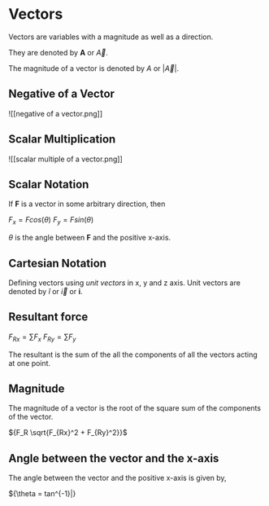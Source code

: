# Vectors

Vectors are variables with a magnitude as well as a direction.

They are denoted by **A** or *${\vec{A}}$*.

The magnitude of a vector is denoted by *A* or |*${\vec{A}}$*|.

## Negative of a Vector

![[negative of a vector.png]]

## Scalar Multiplication
![[scalar multiple of a vector.png]]


## Scalar Notation
If **F** is a vector in some arbitrary direction, then

${F_x = F cos(\theta)}$
${F_y = F sin(\theta)}$

${\theta}$ is the angle between **F** and the positive x-axis.

## Cartesian Notation
Defining vectors using *unit vectors* in x, y and z axis. Unit vectors are denoted by ${\hat{i}}$ or *${\vec{i}}$* or **i**.

## Resultant force

${F_{Rx} = \sum{F_x}}$
${F_{Ry} = \sum{F_y}}$
 
 The resultant is the sum of the all the components of all the vectors acting at one point.
 
 ## Magnitude 
  The magnitude of a vector is the root of the square sum of the components of the vector.
  
  ${F_R \sqrt{F_{Rx}^2 + F_{Ry}^2}}$
  
  ## Angle between the vector and the x-axis
  
  The angle between the vector and the positive x-axis is given by,
  
  ${\theta = tan^{-1}|\}